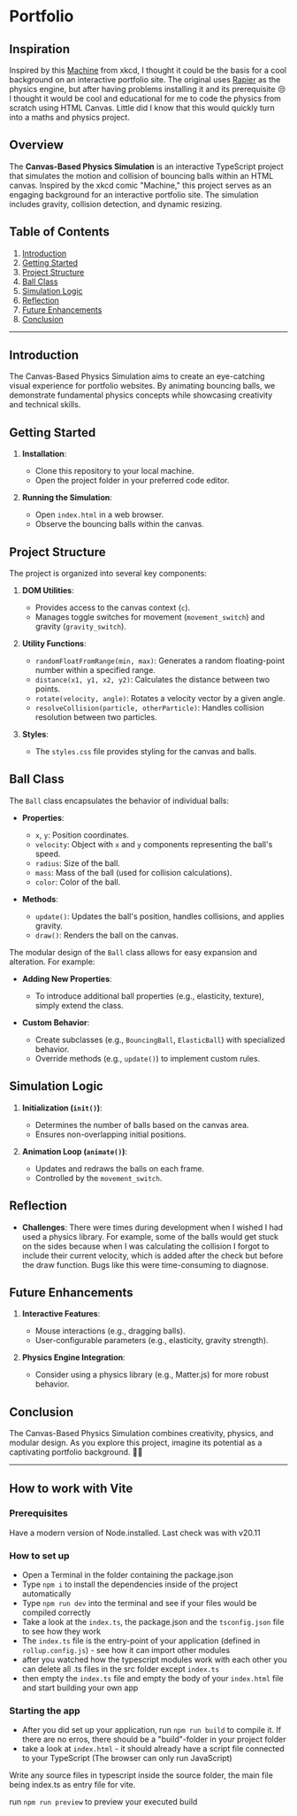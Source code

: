 # Portfolio

## Inspiration

Inspired by this [Machine](https://xkcd.com/2916) from xkcd, I thought it could be the basis for a cool background on an interactive portfolio site.
The original uses [Rapier](https://rapier.rs) as the physics engine, but after having problems installing it and its prerequisite 😒 I thought it would be cool and educational for me to code the physics from scratch using HTML Canvas. Little did I know that this would quickly turn into a maths and physics project.

## Overview

The **Canvas-Based Physics Simulation** is an interactive TypeScript project that simulates the motion and collision of bouncing balls within an HTML canvas. Inspired by the xkcd comic "Machine," this project serves as an engaging background for an interactive portfolio site. The simulation includes gravity, collision detection, and dynamic resizing.

## Table of Contents

1. [Introduction](#introduction)
2. [Getting Started](#getting-started)
3. [Project Structure](#project-structure)
4. [Ball Class](#ball-class)
5. [Simulation Logic](#simulation-logic)
6. [Reflection](#reflection)
7. [Future Enhancements](#future-enhancements)
8. [Conclusion](#conclusion)

---

## Introduction

The Canvas-Based Physics Simulation aims to create an eye-catching visual experience for portfolio websites. By animating bouncing balls, we demonstrate fundamental physics concepts while showcasing creativity and technical skills.

## Getting Started

1. **Installation**:

   - Clone this repository to your local machine.
   - Open the project folder in your preferred code editor.

2. **Running the Simulation**:
   - Open `index.html` in a web browser.
   - Observe the bouncing balls within the canvas.

## Project Structure

The project is organized into several key components:

1. **DOM Utilities**:

   - Provides access to the canvas context (`c`).
   - Manages toggle switches for movement (`movement_switch`) and gravity (`gravity_switch`).

2. **Utility Functions**:

   - `randomFloatFromRange(min, max)`: Generates a random floating-point number within a specified range.
   - `distance(x1, y1, x2, y2)`: Calculates the distance between two points.
   - `rotate(velocity, angle)`: Rotates a velocity vector by a given angle.
   - `resolveCollision(particle, otherParticle)`: Handles collision resolution between two particles.

3. **Styles**:
   - The `styles.css` file provides styling for the canvas and balls.

## Ball Class

The `Ball` class encapsulates the behavior of individual balls:

- **Properties**:

  - `x`, `y`: Position coordinates.
  - `velocity`: Object with `x` and `y` components representing the ball's speed.
  - `radius`: Size of the ball.
  - `mass`: Mass of the ball (used for collision calculations).
  - `color`: Color of the ball.

- **Methods**:
  - `update()`: Updates the ball's position, handles collisions, and applies gravity.
  - `draw()`: Renders the ball on the canvas.

The modular design of the `Ball` class allows for easy expansion and alteration. For example:

- **Adding New Properties**:

  - To introduce additional ball properties (e.g., elasticity, texture), simply extend the class.

- **Custom Behavior**:
  - Create subclasses (e.g., `BouncingBall`, `ElasticBall`) with specialized behavior.
  - Override methods (e.g., `update()`) to implement custom rules.

## Simulation Logic

1. **Initialization (`init()`)**:

   - Determines the number of balls based on the canvas area.
   - Ensures non-overlapping initial positions.

2. **Animation Loop (`animate()`)**:
   - Updates and redraws the balls on each frame.
   - Controlled by the `movement_switch`.

## Reflection

- **Challenges**:
  There were times during development when I wished I had used a physics library. For example, some of the balls would get stuck on the sides because when I was calculating the collision I forgot to include their current velocity, which is added after the check but before the draw function. Bugs like this were time-consuming to diagnose.

## Future Enhancements

1. **Interactive Features**:

   - Mouse interactions (e.g., dragging balls).
   - User-configurable parameters (e.g., elasticity, gravity strength).

2. **Physics Engine Integration**:
   - Consider using a physics library (e.g., Matter.js) for more robust behavior.

## Conclusion

The Canvas-Based Physics Simulation combines creativity, physics, and modular design. As you explore this project, imagine its potential as a captivating portfolio background. 🚀🎨

---

## How to work with Vite

### Prerequisites

Have a modern version of Node.installed. Last check was with v20.11

### How to set up

- Open a Terminal in the folder containing the package.json
- Type `npm i` to install the dependencies inside of the project automatically
- Type `npm run dev` into the terminal and see if your files would be compiled correctly
- Take a look at the `index.ts`, the package.json and the `tsconfig.json` file to see how they work
- The `index.ts` file is the entry-point of your application (defined in `rollup.config.js`) - see how it can import other modules
- after you watched how the typescript modules work with each other you can delete all .ts files in the src folder except `index.ts`
- then empty the `index.ts` file and empty the body of your `index.html` file and start building your own app

### Starting the app

- After you did set up your application, run `npm run build` to compile it. If there are no erros, there should be a "build"-folder in your project folder
- take a look at `index.html` - it should already have a script file connected to your TypeScript (The browser can only run JavaScript)

Write any source files in typescript inside the source folder, the main file being index.ts as entry file for vite.

run `npm run preview` to preview your executed build
